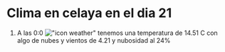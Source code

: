 # Clima en celaya en el dia 21

1. A las 0:0 !["icon weather"](http://openweathermap.org/img/w/02n.png) tenemos una temperatura de 14.51 C con algo de nubes y  vientos de 4.21 y nubosidad al 24%

